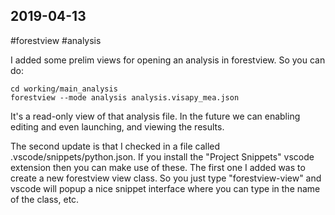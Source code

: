 ## 2019-04-13

 #forestview #analysis

I added some prelim views for opening an analysis in forestview. So you can do:

```
cd working/main_analysis
forestview --mode analysis analysis.visapy_mea.json 
```

It's a read-only view of that analysis file. In the future we can enabling editing and even launching, and viewing the results.

The second update is that I checked in a file called .vscode/snippets/python.json. If you install the "Project Snippets" vscode extension then you can make use of these. The first one I added was to create a new forestview view class. So you just type "forestview-view" and vscode will popup a nice snippet interface where you can type in the name of the class, etc.